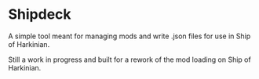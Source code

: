 # Shipdeck
 A simple tool meant for managing mods and write .json files for use in Ship of Harkinian.
 
 Still a work in progress and built for a rework of the mod loading on Ship of Harkinian.
